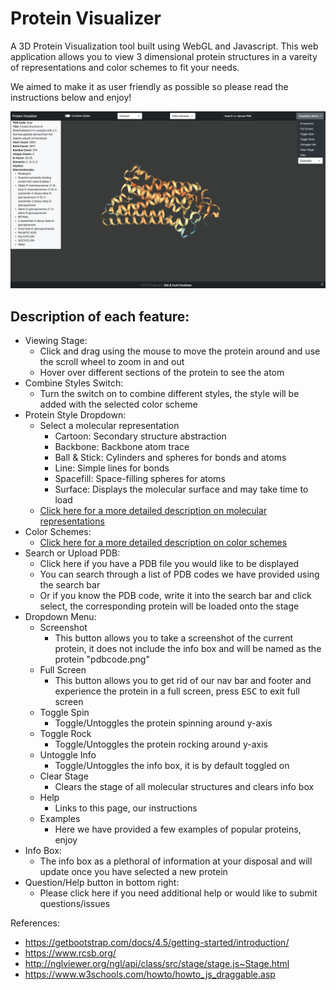 # Protein Visualizer
A 3D Protein Visualization tool built using WebGL and Javascript. This web application allows you to view 3 dimensional protein structures in a vareity 
of representations and color schemes to fit your needs. 

We aimed to make it as user friendly as possible so please read the instructions below and enjoy!

![Screenshot](protein_visualizer.png)

## Description of each feature:
  * Viewing Stage: 
    * Click and drag using the mouse to move the protein around and use the scroll wheel to zoom in and out
    * Hover over different sections of the protein to see the atom
  * Combine Styles Switch:
    * Turn the switch on to combine different styles, the style will be added with the selected color scheme
  * Protein Style Dropdown:
    * Select a molecular representation
      * Cartoon: Secondary structure abstraction
      * Backbone: Backbone atom trace
      * Ball & Stick: Cylinders and spheres for bonds and atoms
      * Line: Simple lines for bonds
      * Spacefill: Space-filling spheres for atoms
      * Surface: Displays the molecular surface and may take time to load
    * [Click here for a more detailed description on molecular representations](https://nglviewer.org/ngl/api/manual/usage/molecular-representations.html)
  * Color Schemes:
    * [Click here for a more detailed description on color schemes](https://nglviewer.org/ngl/api/manual/usage/coloring.html#selection-based-coloring)
  * Search or Upload PDB:
    * Click here if you have a PDB file you would like to be displayed
    * You can search through a list of PDB codes we have provided using the search bar
    * Or if you know the PDB code, write it into the search bar and click select, the corresponding protein will be loaded onto the stage
  * Dropdown Menu:
    * Screenshot
      * This button allows you to take a screenshot of the current protein, it does not include the info box and will be named as the protein "pdbcode.png"
    * Full Screen
      * This button allows you to get rid of our nav bar and footer and experience the protein in a full screen, press <kbd>ESC</kbd> to exit full screen
    * Toggle Spin
      * Toggle/Untoggles the protein spinning around y-axis
    * Toggle Rock
      * Toggle/Untoggles the protein rocking around y-axis
    * Untoggle Info
      * Toggle/Untoggles the info box, it is by default toggled on
    * Clear Stage
      * Clears the stage of all molecular structures and clears info box
    * Help
      * Links to this page, our instructions
    * Examples
      * Here we have provided a few examples of popular proteins, enjoy
  * Info Box:
    * The info box as a plethoral of information at your disposal and will update once you have selected a new protein
  * Question/Help button in bottom right:
    * Please click here if you need additional help or would like to submit questions/issues


References:
  * https://getbootstrap.com/docs/4.5/getting-started/introduction/
  * https://www.rcsb.org/
  * http://nglviewer.org/ngl/api/class/src/stage/stage.js~Stage.html
  * https://www.w3schools.com/howto/howto_js_draggable.asp

